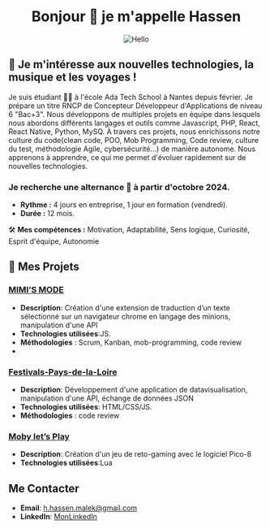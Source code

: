<div align="center">
  
# Bonjour 👋 je m'appelle Hassen
</div>
 
<div align="center">
  <img src="https://media.giphy.com/media/xT9IgzoKnwFNmISR8I/giphy.gif" alt="Hello" />
</div>

## 👀 Je m'intéresse aux nouvelles technologies, la musique et les voyages !

Je suis étudiant 👨‍🎓 à l'école Ada Tech School à Nantes depuis février. Je prépare un titre RNCP de Concepteur Développeur d'Applications de niveau 6 "Bac+3". Nous développons de multiples projets en équipe dans lesquels nous abordons différents langages et outils comme Javascript, PHP, React, React Native, Python, MySQ. À travers ces projets, nous enrichissons notre culture du code(clean code, POO, Mob Programming, Code review, culture du test, méthodologie Agile, cybersécurité...) de manière autonome. Nous apprenons à apprendre, ce qui me permet d'évoluer rapidement sur de nouvelles technologies.

### Je recherche une alternance 💼 à partir d'octobre 2024.
- **Rythme :** 4 jours en entreprise, 1 jour en formation (vendredi).
- **Durée :** 12 mois.

 🛠️ **Mes compétences :** Motivation, Adaptabilité, Sens logique, Curiosité, Esprit d'équipe, Autonomie
 
 ## 📝  Mes Projets

### [MIMI’S MODE](https://github.com/HhassenMALEK/-Mimi-s-Mode.git)
- **Description**: Création d'une extension de traduction d’un texte sélectionné sur un
navigateur chrome en langage des minions, manipulation d'une API 
- **Technologies utilisées**:JS.
- **Méthodologies** : Scrum, Kanban, mob-programming, code review
- 
### [Festivals-Pays-de-la-Loire](https://github.com/HhassenMALEK/Festivals-Pays-de-la-Loire.git)
- **Description**: Développement d'une application de datavisualisation, manipulation
d'une API, échange de données JSON
- **Technologies utilisées**: HTML/CSS/JS.
- **Méthodologies** : code review

### [Moby let’s Play](https://github.com/HhassenMALEK/Moby-let-s-play.git)
- **Description**: Création d'un jeu de reto-gaming avec le logiciel Pico-8
- **Technologies utilisées**:Lua



## Me Contacter

- **Email**: h.hassen.malek@gmail.com
- **LinkedIn**: [MonLinkedIn](https://www.linkedin.com/in/hassenmalek/)

